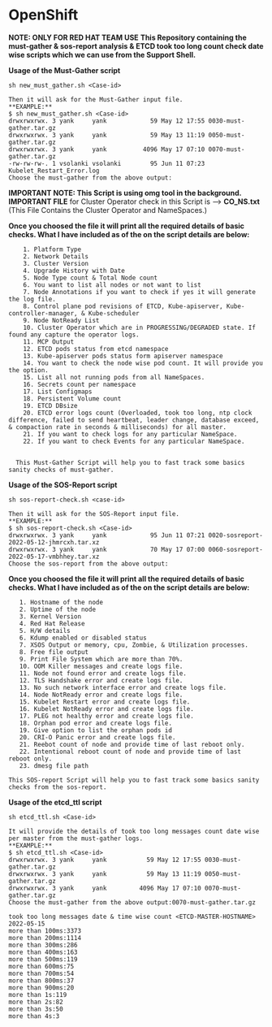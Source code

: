 # OpenShift
**NOTE: ONLY FOR RED HAT TEAM USE**
**This Repository containing the must-gather & sos-report analysis & ETCD took too long count check date wise scripts which we can use from the Support Shell.**

**Usage of the Must-Gather script** 
~~~
sh new_must_gather.sh <Case-id>

Then it will ask for the Must-Gather input file. 
**EXAMPLE:**
$ sh new_must_gather.sh <Case-id>
drwxrwxrwx. 3 yank     yank            59 May 12 17:55 0030-must-gather.tar.gz
drwxrwxrwx. 3 yank     yank            59 May 13 11:19 0050-must-gather.tar.gz
drwxrwxrwx. 3 yank     yank          4096 May 17 07:10 0070-must-gather.tar.gz
-rw-rw-rw-. 1 vsolanki vsolanki        95 Jun 11 07:23 Kubelet_Restart_Error.log
Choose the must-gather from the above output:
~~~
**IMPORTANT NOTE: This Script is using omg tool in the background.**   
**IMPORTANT FILE** for Cluster Operator check in this Script is --> **CO_NS.txt** (This File Contains the Cluster Operator and NameSpaces.)
    
**Once you choosed the file it will print all the required details of basic checks. What I have included as of the on the script details are below:**
~~~
    1. Platform Type
    2. Network Details 
    3. Cluster Version
    4. Upgrade History with Date
    5. Node Type count & Total Node count
    6. You want to list all nodes or not want to list
    7. Node Annotations if you want to check if yes it will generate the log file.
    8. Control plane pod revisions of ETCD, Kube-apiserver, Kube-controller-manager, & Kube-scheduler
    9. Node NotReady List
    10. Cluster Operator which are in PROGRESSING/DEGRADED state. If found any capture the operator logs.
    11. MCP Output
    12. ETCD pods status from etcd namespace
    13. Kube-apiserver pods status form apiserver namespace
    14. You want to check the node wise pod count. It will provide you the option.
    15. List all not running pods from all NameSpaces.
    16. Secrets count per namespace
    17. List Configmaps 
    18. Persistent Volume count
    19. ETCD DBsize
    20. ETCD error logs count (Overloaded, took too long, ntp clock difference, failed to send heartbeat, leader change, database exceed, & compaction rate in seconds & milliseconds) for all master.
    21. If you want to check logs for any particular NameSpace.
    22. If you want to check Events for any particular NameSpace.
   
 
  This Must-Gather Script will help you to fast track some basics sanity checks of must-gather.
~~~    
   
**Usage of the SOS-Report script**
~~~
sh sos-report-check.sh <case-id>

Then it will ask for the SOS-Report input file. 
**EXAMPLE:**  
$ sh sos-report-check.sh <Case-id>
drwxrwxrwx. 3 yank     yank            95 Jun 11 07:21 0020-sosreport-2022-05-12-jhmrcxh.tar.xz
drwxrwxrwx. 3 yank     yank            70 May 17 07:00 0060-sosreport-2022-05-17-vmbhhey.tar.xz
Choose the sos-report from the above output:
~~~

**Once you choosed the file it will print all the required details of basic checks. What I have included as of the on the script details are below:**
 ~~~
    1. Hostname of the node
    2. Uptime of the node
    3. Kernel Version
    4. Red Hat Release
    5. H/W details 
    6. Kdump enabled or disabled status
    7. XSOS Output or memory, cpu, Zombie, & Utilization processes.
    8. Free file output
    9. Print File System which are more than 70%.
    10. OOM Killer messages and create logs file.
    11. Node not found error and create logs file.
    12. TLS Handshake error and create logs file. 
    13. No such network interface error and create logs file. 
    14. Node NotReady error and create logs file. 
    15. Kubelet Restart error and create logs file. 
    16. Kubelet NotReady error and create logs file. 
    17. PLEG not healthy error and create logs file. 
    18. Orphan pod error and create logs file. 
    19. Give option to list the orphan pods id
    20. CRI-O Panic error and create logs file. 
    21. Reebot count of node and provide time of last reboot only.
    22. Intentional reboot count of node and provide time of last reboot only.
    23. dmesg file path

 This SOS-report Script will help you to fast track some basics sanity checks from the sos-report.
~~~

**Usage of the etcd_ttl script**    
~~~
sh etcd_ttl.sh <Case-id>

It will provide the details of took too long messages count date wise per master from the must-gather logs. 
**EXAMPLE:**
$ sh etcd_ttl.sh <Case-id>
drwxrwxrwx. 3 yank     yank           59 May 12 17:55 0030-must-gather.tar.gz
drwxrwxrwx. 3 yank     yank           59 May 13 11:19 0050-must-gather.tar.gz
drwxrwxrwx. 3 yank     yank         4096 May 17 07:10 0070-must-gather.tar.gz
Choose the must-gather from the above output:0070-must-gather.tar.gz

took too long messages date & time wise count <ETCD-MASTER-HOSTNAME> 2022-05-15
more than 100ms:3373
more than 200ms:1114
more than 300ms:286
more than 400ms:163
more than 500ms:119
more than 600ms:75
more than 700ms:54
more than 800ms:37
more than 900ms:20
more than 1s:119
more than 2s:82
more than 3s:50
more than 4s:3
~~~
